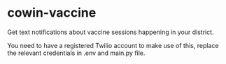 # cowin-vaccine
Get text notifications about vaccine sessions happening in your district.

You need to have a registered Twilio account to make use of this, replace the relevant credentials in .env and main.py file.
